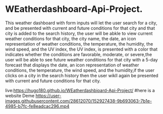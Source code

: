 # WEatherdashboard-Api-Project.

This weather dashboard with form inputs will let the user
search for a city, and be presented with current and future conditions for that city and that city is added to the search history,
the user will be abkle to view current weather conditions for that city, the city name, the date, an icon representation of weather conditions, the temperature, the humidity, the wind speed, and the UV index, the UV index, is presented with a color that indicates whether the conditions are favorable, moderate, or severe,the  user will be able to see future weather conditions for that city with a 5-day forecast that displays the date, an icon representation of weather conditions, the temperature, the wind speed, and the humidity,if the user clicks on a city in the search history then the user wikll again be presented with current and future conditions for that city.


live:https://hugo180.github.io/WEatherdashbioard-Api-Project/
#here is a website Deme
https://user-images.githubusercontent.com/28612070/152927438-9b693063-7b1e-4985-b7fc-fe8eadcac296.mp4



